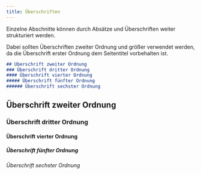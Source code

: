 ```yaml
---
title: Überschriften
---
```


Einzelne Abschnitte können durch Absätze und Überschriften weiter strukturiert
werden.

Dabei sollten Überschriften zweiter Ordnung und größer verwendet werden, da die
Überschrift erster Ordnung dem Seitentitel vorbehalten ist.

```markdown
## Überschrift zweiter Ordnung
### Überschrift dritter Ordnung
#### Überschrift vierter Ordnung
##### Überschrift fünfter Ordnung
###### Überschrift sechster Ordnung
```

## Überschrift zweiter Ordnung
### Überschrift dritter Ordnung
#### Überschrift vierter Ordnung
##### Überschrift fünfter Ordnung
###### Überschrift sechster Ordnung
